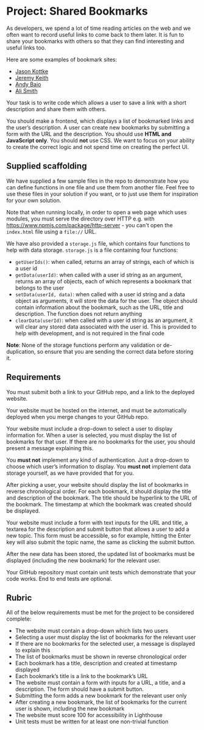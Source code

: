 # Project: Shared Bookmarks

As developers, we spend a lot of time reading articles on the web and we often want to record useful links to come back to them later. It is fun to share your bookmarks with others so that they can find interesting and useful links too.

Here are some examples of bookmark sites:

- [Jason Kottke](https://kottke.org/)
- [Jeremy Keith](https://adactio.com/links)
- [Andy Baio](https://waxy.org/category/links/)
- [Ali Smith](https://bookmarks.alasdairsmith.co.uk/)

Your task is to write code which allows a user to save a link with a short description and share them with others.

You should make a frontend, which displays a list of bookmarked links and the user’s description. A user can create new bookmarks by submitting a form with the URL and the description. You should use **HTML and JavaScript only**. You should **not** use CSS. We want to focus on your ability to create the correct logic and not spend time on creating the perfect UI.

## Supplied scaffolding

We have supplied a few sample files in the repo to demonstrate how you can define functions in one file and use them from another file. Feel free to use these files in your solution if you want, or to just use them for inspiration for your own solution.

Note that when running locally, in order to open a web page which uses modules, you must serve the directory over HTTP e.g. with https://www.npmjs.com/package/http-server - you can't open the `index.html` file using a `file://` URL.

We have also provided a `storage.js` file, which contains four functions to help with data storage. `storage.js` is a file containing four functions:

- `getUserIds()`: when called, returns an array of strings, each of which is a user id
- `getData(userId)`: when called with a user id string as an argument, returns an array of objects, each of which represents a bookmark that belongs to the user
- `setData(userId, data)`: when called with a user id string and a data object as arguments, it will store the data for the user. The object should contain information about the bookmark, such as the URL, title and description. The function does not return anything
- `clearData(userId)`: when called with a user id string as an argument, it will clear any stored data associated with the user id. This is provided to help with development, and is not required in the final code

**Note**: None of the storage functions perform any validation or de-duplication, so ensure that you are sending the correct data before storing it.

## Requirements

You must submit both a link to your GitHub repo, and a link to the deployed website.

Your website must be hosted on the internet, and must be automatically deployed when you merge changes to your GitHub repo.

Your website must include a drop-down to select a user to display information for. When a user is selected, you must display the list of bookmarks for that user. If there are no bookmarks for the user, you should present a message explaining this.

You **must not** implement any kind of authentication. Just a drop-down to choose which user’s information to display. You **must not** implement data storage yourself, as we have provided that for you.

After picking a user, your website should display the list of bookmarks in reverse chronological order. For each bookmark, it should display the title and description of the bookmark. The title should be hyperlink to the URL of the bookmark. The timestamp at which the bookmark was created should be displayed.

Your website must include a form with text inputs for the URL and title, a textarea for the description and submit button that allows a user to add a new topic. This form must be accessible, so for example, hitting the Enter key will also submit the topic name, the same as clicking the submit button.

After the new data has been stored, the updated list of bookmarks must be displayed (including the new bookmark) for the relevant user.

Your GitHub repository must contain unit tests which demonstrate that your code works. End to end tests are optional.

## Rubric

All of the below requirements must be met for the project to be considered complete:

- The website must contain a drop-down which lists two users
- Selecting a user must display the list of bookmarks for the relevant user
- If there are no bookmarks for the selected user, a message is displayed to explain this
- The list of bookmarks must be shown in reverse chronological order
- Each bookmark has a title, description and created at timestamp displayed
- Each bookmark’s title is a link to the bookmark’s URL
- The website must contain a form with inputs for a URL, a title, and a description. The form should have a submit button.
- Submitting the form adds a new bookmark for the relevant user only
- After creating a new bookmark, the list of bookmarks for the current user is shown, including the new bookmark
- The website must score 100 for accessibility in Lighthouse
- Unit tests must be written for at least one non-trivial function
